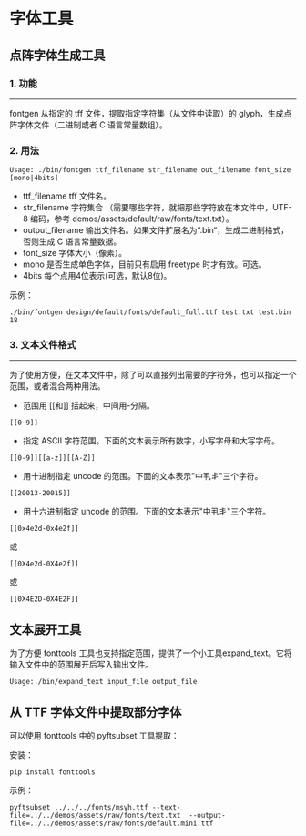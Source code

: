 # 字体工具

## 点阵字体生成工具

### 1. 功能
------------------
fontgen 从指定的 tff 文件，提取指定字符集（从文件中读取）的 glyph，生成点阵字体文件（二进制或者 C 语言常量数组）。

### 2. 用法

```
Usage: ./bin/fontgen ttf_filename str_filename out_filename font_size [mono|4bits]
```

* ttf\_filename tff 文件名。
* str\_filename 字符集合 （需要哪些字符，就把那些字符放在本文件中，UTF-8 编码，参考 demos/assets/default/raw/fonts/text.txt）。
* output\_filename 输出文件名。如果文件扩展名为“.bin“，生成二进制格式，否则生成 C 语言常量数据。
* font\_size 字体大小（像素）。
* mono 是否生成单色字体，目前只有启用 freetype 时才有效。可选。
* 4bits 每个点用4位表示(可选，默认8位)。

示例：

```
./bin/fontgen design/default/fonts/default_full.ttf test.txt test.bin 18
```

### 3. 文本文件格式
---------------
为了使用方便，在文本文件中，除了可以直接列出需要的字符外，也可以指定一个范围，或者混合两种用法。

* 范围用 [[和]] 括起来，中间用-分隔。

```
[[0-9]]
```

* 指定 ASCII 字符范围。下面的文本表示所有数字，小写字母和大写字母。

```
[[0-9]][[a-z]][[A-Z]]
```

* 用十进制指定 uncode 的范围。下面的文本表示"中丮丯"三个字符。

```
[[20013-20015]]
```

* 用十六进制指定 uncode 的范围。下面的文本表示"中丮丯"三个字符。

```
[[0x4e2d-0x4e2f]]
```
或

```
[[0X4e2d-0X4e2f]]
```

或

```
[[0X4E2D-0X4E2F]]
```

## 文本展开工具 

为了方便 fonttools 工具也支持指定范围，提供了一个小工具expand\_text。它将输入文件中的范围展开后写入输出文件。

```
Usage:./bin/expand_text input_file output_file
```

## 从 TTF 字体文件中提取部分字体

可以使用 fonttools 中的 pyftsubset 工具提取：

安装：
```
pip install fonttools
```

示例：

```
pyftsubset ../../../fonts/msyh.ttf --text-file=../../demos/assets/raw/fonts/text.txt  --output-file=../../demos/assets/raw/fonts/default.mini.ttf
```

